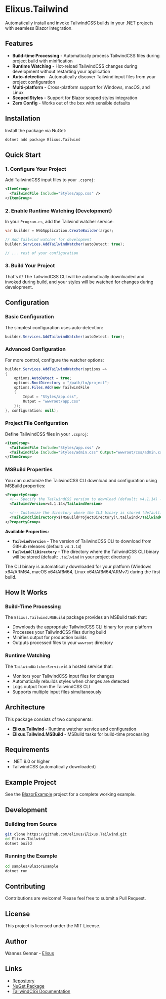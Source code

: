 # Elixus.Tailwind

Automatically install and invoke TailwindCSS builds in your .NET projects with seamless Blazor integration.

## Features

- **Build-time Processing** - Automatically process TailwindCSS files during project build with minification
- **Runtime Watching** - Hot-reload TailwindCSS changes during development without restarting your application
- **Auto-detection** - Automatically discover Tailwind input files from your project configuration
- **Multi-platform** - Cross-platform support for Windows, macOS, and Linux
- **Scoped Styles** - Support for Blazor scoped styles integration
- **Zero Config** - Works out of the box with sensible defaults

## Installation

Install the package via NuGet:

```bash
dotnet add package Elixus.Tailwind
```

## Quick Start

### 1. Configure Your Project

Add TailwindCSS input files to your `.csproj`:

```xml
<ItemGroup>
  <TailwindFile Include="Styles/app.css" />
</ItemGroup>
```

### 2. Enable Runtime Watching (Development)

In your `Program.cs`, add the Tailwind watcher service:

```csharp
var builder = WebApplication.CreateBuilder(args);

// Add Tailwind watcher for development
builder.Services.AddTailwindWatcher(autoDetect: true);

// ... rest of your configuration
```

### 3. Build Your Project

That's it! The TailwindCSS CLI will be automatically downloaded and invoked during build, and your styles will be watched for changes during development.

## Configuration

### Basic Configuration

The simplest configuration uses auto-detection:

```csharp
builder.Services.AddTailwindWatcher(autoDetect: true);
```

### Advanced Configuration

For more control, configure the watcher options:

```csharp
builder.Services.AddTailwindWatcher(options =>
{
    options.AutoDetect = true;
    options.RootDirectory = "/path/to/project";
    options.Files.Add(new TailwindFile
    {
        Input = "Styles/app.css",
        Output = "wwwroot/app.css"
    });
}, configuration: null);
```

### Project File Configuration

Define TailwindCSS files in your `.csproj`:

```xml
<ItemGroup>
  <TailwindFile Include="Styles/app.css" />
  <TailwindFile Include="Styles/admin.css" Output="wwwroot/css/admin.css" />
</ItemGroup>
```

### MSBuild Properties

You can customize the TailwindCSS CLI download and configuration using MSBuild properties:

```xml
<PropertyGroup>
  <!-- Specify the TailwindCSS version to download (default: v4.1.14) -->
  <TailwindVersion>v4.1.14</TailwindVersion>

  <!-- Customize the directory where the CLI binary is stored (default: $(MSBuildProjectDirectory)\.tailwind) -->
  <TailwindCliDirectory>$(MSBuildProjectDirectory)\.tailwind</TailwindCliDirectory>
</PropertyGroup>
```

**Available Properties:**

- **`TailwindVersion`** - The version of TailwindCSS CLI to download from GitHub releases (default: `v4.1.14`)
- **`TailwindCliDirectory`** - The directory where the TailwindCSS CLI binary will be stored (default: `.tailwind` in your project directory)

The CLI binary is automatically downloaded for your platform (Windows x64/ARM64, macOS x64/ARM64, Linux x64/ARM64/ARMv7) during the first build.

## How It Works

### Build-Time Processing

The `Elixus.Tailwind.MSBuild` package provides an MSBuild task that:
- Downloads the appropriate TailwindCSS CLI binary for your platform
- Processes your TailwindCSS files during build
- Minifies output for production builds
- Outputs processed files to your `wwwroot` directory

### Runtime Watching

The `TailwindWatcherService` is a hosted service that:
- Monitors your TailwindCSS input files for changes
- Automatically rebuilds styles when changes are detected
- Logs output from the TailwindCSS CLI
- Supports multiple input files simultaneously

## Architecture

This package consists of two components:

- **Elixus.Tailwind** - Runtime watcher service and configuration
- **Elixus.Tailwind.MSBuild** - MSBuild tasks for build-time processing

## Requirements

- .NET 9.0 or higher
- TailwindCSS (automatically downloaded)

## Example Project

See the [BlazorExample](samples/BlazorExample) project for a complete working example.

## Development

### Building from Source

```bash
git clone https://github.com/elixus/Elixus.Tailwind.git
cd Elixus.Tailwind
dotnet build
```

### Running the Example

```bash
cd samples/BlazorExample
dotnet run
```

## Contributing

Contributions are welcome! Please feel free to submit a Pull Request.

## License

This project is licensed under the MIT License.

## Author

Wannes Gennar - [Elixus](https://github.com/elixus)

## Links

- [Repository](https://github.com/elixus/Elixus.Tailwind)
- [NuGet Package](https://www.nuget.org/packages/Elixus.Tailwind)
- [TailwindCSS Documentation](https://tailwindcss.com/docs)
